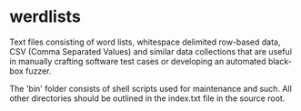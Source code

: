 werdlists
=========

Text files consisting of word lists, whitespace delimited row-based data, CSV
(Comma Separated Values) and similar data collections that are useful in
manually crafting software test cases or developing an automated black-box
fuzzer.

The 'bin' folder consists of shell scripts used for maintenance and such. All
other directories should be outlined in the index.txt file in the source root.
